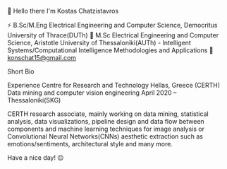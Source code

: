 🙂 Hello there I'm Kostas Chatzistavros

⚡ B.Sc/M.Eng Electrical Engineering and Computer Science, Democritus University of Thrace(DUTh)
🔭 M.Sc Electrical Engineering and Computer Science, Aristotle University of Thessaloniki(AUTh) - Intelligent Systems/Computational Intelligence Methodologies and Applications
📧 konschat15@gmail.com

Short Bio

Experience
Centre for Research and Technology Hellas, Greece (CERTH)
Data mining and computer vision engineering
April 2020 – Thessaloniki(SKG)

CERTH research associate, mainly working on data mining, statistical analysis, data visualizations, pipeline design and data flow between components and machine learning techniques for image analysis or Convolutional Neural Networks(CNNs) aesthetic extraction such as emotions/sentiments, architectural style and many more.

Have a nice day! 😉

